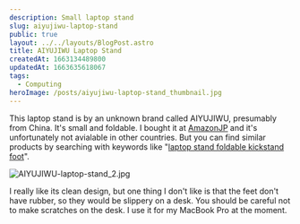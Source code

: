 ```yaml
---
description: Small laptop stand
slug: aiyujiwu-laptop-stand
public: true
layout: ../../layouts/BlogPost.astro
title: AIYUJIWU Laptop Stand
createdAt: 1663134489800
updatedAt: 1663635618067
tags:
  - Computing
heroImage: /posts/aiyujiwu-laptop-stand_thumbnail.jpg
---
```


This laptop stand is by an unknown brand called AIYUJIWU, presumably from China. It's small and foldable. I bought it at [AmazonJP](https://amzn.to/3xihmP7) and it's unfortunately not avialable in other countries. But you can find similar products by searching with keywords like "[laptop stand foldable kickstand foot](https://amzn.to/3xepShW)".

![AIYUJIWU-laptop-stand_2.jpg](/posts/aiyujiwu-laptop-stand_aiyujiwu-laptop-stand-2-jpg.jpg)

I really like its clean design, but one thing I don't like is that the feet don't have rubber, so they would be slippery on a desk. You should be careful not to make scratches on the desk.
I use it for my MacBook Pro at the moment.
